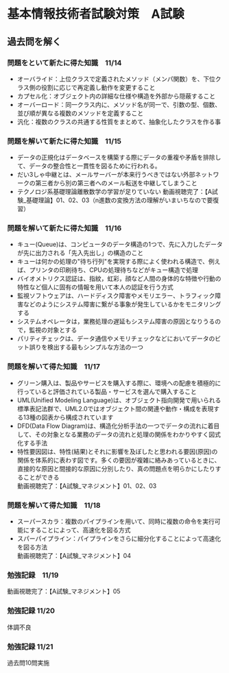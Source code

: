 # 基本情報技術者試験対策　A試験

## 過去問を解く
### 問題をといて新たに得た知識　11/14
- オーバライド：上位クラスで定義されたメソッド（メンパ関数）を、下位クラス側の役割に応じで再定義し動作を変更すること
- カプセル化：オブジェクト内の詳細な仕様や構造を外部から隠蔽すること
- オーバーロード：同一クラス内に、メソッド名が同一で、引数の型、個数、並び順が異なる複数のメソッドを定義すること
- 汎化：複数のクラスの共通する性質をまとめて、抽象化したクラスを作る事

### 問題を解いて新たに得た知識　11/15
- データの正規化はデータベースを構築する際にデータの重複や矛盾を排除して、データの整合性と一貫性を図るために行われる。
- だい3しゃ中継とは、メールサーバーが本来行うべきではない外部ネットワークの第三者から別の第三者へのメール転送を中継してしまうこと
- テクノロジ系基礎理論離散数学の学習が足りていない
動画視聴完了：【A試験_基礎理論】01、02、03（n進数の変換方法の理解がいまいちなので要復習）

### 問題を解いて新たに得た知識　11/16
- キュー(Queue)は、コンピュータのデータ構造の1つで、先に入力したデータが先に出力される「先入先出し」の構造のこと
- キューは何かの処理の"待ち行列"を実現する際によく使われる構造で、例えば、プリンタの印刷待ち、CPUの処理待ちなどがキュー構造で処理
- バイオメトリクス認証は、指紋，虹彩，顔など人間の身体的な特徴や行動の特性など個人に固有の情報を用いて本人の認証を行う方式
- 監視ソフトウェアは、ハードディスク障害やメモリエラー、トラフィック障害などのようにシステム障害に繋がる事象が発生しているかをモニタリングする
- システムオペレータは，業務処理の遅延もシステム障害の原因となりうるので，監視の対象とする
- パリティチェックは、データ通信やメモリチェックなどにおいてデータのビット誤りを検出する最もシンプルな方法の一つ

### 問題を解いて得た知識　11/17
- グリーン購入は、製品やサービスを購入する際に、環境への配慮を積極的に行っていると評価されている製品・サービスを選んで購入すること
- UML(Unified Modeling Language)は、オブジェクト指向開発で用いられる標準表記法群で、UML2.0ではオブジェクト間の関連や動作・構成を表現する13種の図表から構成されています
- DFD(Data Flow Diagram)は、構造化分析手法の一つでデータの流れに着目して、その対象となる業務のデータの流れと処理の関係をわかりやすく図式化する手法
- 特性要因図は、特性(結果)とそれに影響を及ぼしたと思われる要因(原因)の関係を体系的に表わす図です。多くの要因が複雑に絡みあっているときに、直接的な原因と間接的な原因に分別したり、真の問題点を明らかにしたりすることができる<br>
動画視聴完了：【A試験_マネジメント】01、02、03

### 問題を解いて得た知識　11/18
- スーパースカラ：複数のパイプラインを用いて、同時に複数の命令を実行可能にすることによって、高速化を図る方式
- スパーパイプライン：パイプラインをさらに細分化することによって高速化を図る方法<br>
動画視聴完了：【A試験_マネジメント】04

### 勉強記録　11/19
動画視聴完了：【A試験_マネジメント】05

### 勉強記録 11/20
体調不良

### 勉強記録 11/21
過去問10問実施

